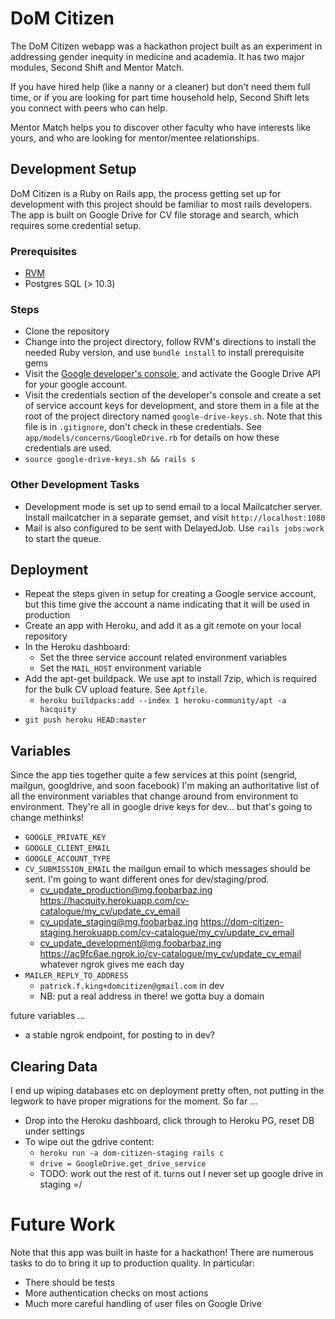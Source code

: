 # DoM Citizen

The DoM Citizen webapp was a hackathon project built as an experiment in addressing gender inequity in medicine and academia. It has two major modules, Second Shift and Mentor Match.

If you have hired help (like a nanny or a cleaner) but don't need them full time, or if you are looking for part time household help, Second Shift lets you connect with peers who can help.

Mentor Match helps you to discover other faculty who have interests like yours, and who are looking for mentor/mentee relationships.



## Development Setup

DoM Citizen is a Ruby on Rails app, the process getting set up for development with this project should be familiar to most rails developers. The app is built on Google Drive for CV file storage and search, which requires some credential setup.


### Prerequisites
- [RVM](https://rvm.io/)
- Postgres SQL (> 10.3)


### Steps

- Clone the repository
- Change into the project directory, follow RVM's directions to install the needed Ruby version, and use `bundle install` to install prerequisite gems
- Visit the [Google developer's console](console.developers.google.com), and activate the Google Drive API for your google account.
- Visit the credentials section of the developer's console and create a set of service account keys for development, and store them in a file at the root of the project directory named `google-drive-keys.sh`. Note that this file is in `.gitignore`, don't check in these credentials. See `app/models/concerns/GoogleDrive.rb` for details on how these credentials are used. 
- `source google-drive-keys.sh && rails s`

### Other Development Tasks
- Development mode is set up to send email to a local Mailcatcher server. Install mailcatcher in a separate gemset, and visit `http://localhost:1080`
- Mail is also configured to be sent with DelayedJob. Use `rails jobs:work` to start the queue.


## Deployment

- Repeat the steps given in setup for creating a Google service account, but this time give the account a name indicating that it will be used in production
- Create an app with Heroku, and add it as a git remote on your local repository
- In the Heroku dashboard:
    - Set the three service account related environment variables
    - Set the `MAIL_HOST` environment variable
- Add the apt-get buildpack. We use apt to install 7zip, which is required for the bulk CV upload feature. See `Aptfile`.
    + `heroku buildpacks:add --index 1 heroku-community/apt -a hacquity`
- `git push heroku HEAD:master`

## Variables

Since the app ties together quite a few services at this point (sengrid, mailgun, googldrive, and soon facebook) I'm making an authoritative list of all the environment variables that change around from environment to environment. They're all in google drive keys for dev... but that's going to change methinks! 

- `GOOGLE_PRIVATE_KEY` 
- `GOOGLE_CLIENT_EMAIL` 
- `GOOGLE_ACCOUNT_TYPE` 
- `CV_SUBMISSION_EMAIL` the mailgun email to which messages should be sent. I'm going to want different ones for dev/staging/prod.
    + cv_update_production@mg.foobarbaz.ing
      https://hacquity.herokuapp.com/cv-catalogue/my_cv/update_cv_email
    + cv_update_staging@mg.foobarbaz.ing
      https://dom-citizen-staging.herokuapp.com/cv-catalogue/my_cv/update_cv_email
    + cv_update_development@mg.foobarbaz.ing
      https://ac9fc6ae.ngrok.io/cv-catalogue/my_cv/update_cv_email 
      whatever ngrok gives me each day
- `MAILER_REPLY_TO_ADDRESS`
    + `patrick.f.king+domcitizen@gmail.com` in dev
    + NB: put a real address in there! we gotta buy a domain


future variables ... 


- a stable ngrok endpoint, for posting to in dev?


## Clearing Data
I end up wiping databases etc on deployment pretty often, not putting in the legwork to have proper migrations for the moment. So far ... 

- Drop into the Heroku dashboard, click through to Heroku PG, reset DB under settings
- To wipe out the gdrive content:
    - `heroku run -a dom-citizen-staging rails c`
    - `drive = GoogleDrive.get_drive_service`
    - TODO: work out the rest of it. turns out I never set up google drive in staging =/

# Future Work

Note that this app was built in haste for a hackathon! There are numerous tasks to do to bring it up to production quality. In particular:

- There should be tests
- More authentication checks on most actions
- Much more careful handling of user files on Google Drive

